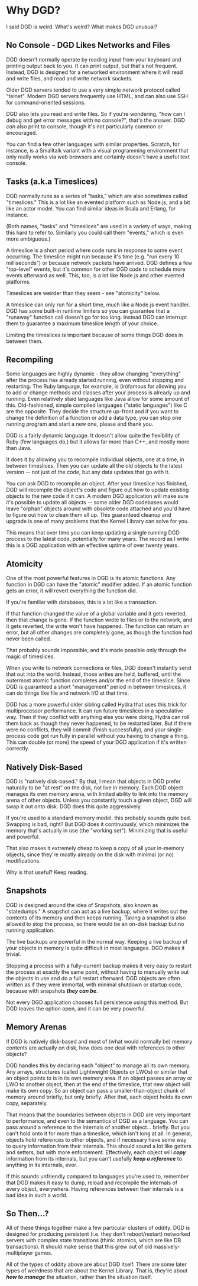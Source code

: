 # Why DGD?

I said DGD is weird. What's weird? What makes DGD unusual?

## No Console - DGD Likes Networks and Files

DGD doesn't normally operate by reading input from your keyboard and printing output back to you. It can print output, but that's not frequent. Instead, DGD is designed for a networked environment where it will read and write files, and read and write network sockets.

Older DGD servers tended to use a very simple network protocol called "telnet". Modern DGD servers frequently use HTML, and can also use SSH for command-oriented sessions.

DGD also lets you read and write files. So if you're wondering, "how can I debug and get error messages with no console?", that's the answer. DGD *can* also print to console, though it's not particularly common or encouraged.

You can find a few other languages with similar properties. Scratch, for instance, is a Smalltalk variant with a visual programming environment that only really works via web browsers and certainly doesn't have a useful text console.

## Tasks (a.k.a Timeslices)

DGD normally runs as a series of "tasks," which are also sometimes called "timeslices." This is a lot like an evented platform such as Node.js, and a bit like an actor model. You can find similar ideas in Scala and Erlang, for instance.

(Both names, "tasks" and "timeslices" are used in a variety of ways, making this hard to refer to. Similarly you could call them "events," which is even more ambiguous.)

A timeslice is a short period where code runs in response to some event occurring. The timeslice might run because it's time (e.g. "run every 10 milliseconds") or because network packets have arrived. DGD defines a few "top-level" events, but it's common for other DGD code to schedule more events afterward as well. This, too, is a lot like Node.js and other evented platforms.

Timeslices are weirder than they seem - see "atomicity" below.

A timeslice can only run for a short time, much like a Node.js event handler. DGD has some built-in runtime limiters so you can guarantee that a "runaway" function call doesn't go for too long. Instead DGD can interrupt them to guarantee a maximum timeslice length of your choice.

Limiting the timeslices is important because of some things DGD does in between them.

## Recompiling

Some languages are highly dynamic - they allow changing "everything" after the process has already started running, even without stopping and restarting. The Ruby language, for example, is (in)famous for allowing you to add or change methods and classes after your process is already up and running. Even relatively staid languages like Java allow for some amount of this. Old-fashioned, simple compiled languages ("static languages") like C are the opposite. They decide the structure up-front and if you want to change the definition of a function or add a data type, you can stop one running program and start a new one, please and thank you.

DGD is a fairly dynamic language. It doesn't allow quite the flexibility of Ruby (few languages do,) but it allows far more than C++, and mostly more than Java.

It does it by allowing you to recompile individual objects, one at a time, in between timeslices. Then you can update all the old objects to the latest version -- not just of the code, but any data updates that go with it.

You can ask DGD to recompile an object. After your timeslice has finished, DGD will recompile the object's code and figure out how to update existing objects to the new code if it can. A modern DGD application will make sure it's possible to update all objects -- some older DGD codebases would leave "orphan" objects around with obsolete code attached and you'd have to figure out how to clean them all up. This guaranteed cleanup and upgrade is one of many problems that the Kernel Library can solve for you.

This means that over time you can keep updating a single running DGD process to the latest code, potentially for many years. The record as I write this is a DGD application with an effective uptime of over twenty years.

## Atomicity

One of the most powerful features in DGD is its atomic functions. Any function in DGD can have the "atomic" modifier added. If an atomic function gets an error, it will revert everything the function did.

If you're familiar with databases, this is a lot like a transaction.

If that function changed the value of a global variable and it gets reverted, then that change is gone. If the function wrote to files or to the network, and it gets reverted, the write won't have happened. The function can return an error, but all other changes are completely gone, as though the function had never been called.

That probably sounds impossible, and it's made possible only through the magic of timeslices.

When you write to network connections or files, DGD doesn't instantly send that out into the world. Instead, those writes are held, buffered, until the outermost atomic function completes and/or the end of the timeslice. Since DGD is guaranteed a short "management" period in between timeslices, it can do things like file and network I/O at that time.

DGD has a more powerful older sibling called Hydra that uses this trick for multiprocessor performance. It can run future timeslices in a speculative way. Then if they conflict with anything else you were doing, Hydra can roll them back as though they never happened, to be restarted later. But if there were no conflicts, they will commit (finish successfully), and your single-process code got run fully in parallel without you having to change a thing. This can double (or more) the speed of your DGD application if it's written correctly.

## Natively Disk-Based

DGD is "natively disk-based." By that, I mean that objects in DGD prefer naturally to be "at rest" on the disk, not live in memory. Each DGD object manages its own memory arena, with limited ability to link into the memory arena of other objects. Unless you constantly touch a given object, DGD will swap it out onto disk. DGD does this quite aggressively.

If you're used to a standard memory model, this probably sounds quite bad. Swapping is bad, right? But DGD does it continuously, which minimizes the memory that's actually in use (the "working set"). Minimizing that is useful and powerful.

That also makes it extremely cheap to keep a copy of all your in-memory objects, since they're mostly already on the disk with minimal (or no) modifications.

Why is that useful? Keep reading.

## Snapshots

DGD is designed around the idea of Snapshots, also known as "statedumps." A snapshot can act as a live backup, where it writes out the contents of its memory and then keeps running. Taking a snapshot is also allowed to stop the process, so there would be an on-disk backup but no running application.

The live backups are powerful in the normal way. Keeping a live backup of your objects in memory is quite difficult in most languages. DGD makes it trivial.

Stopping a process with a fully-current backup makes it very easy to restart the process at exactly the same point, without having to manually write out the objects in use and do a full restart afterward. DGD objects are often written as if they were immortal, with minimal shutdown or startup code, because with snapshots ***they can be***.

Not every DGD application chooses full persistence using this method. But DGD leaves the option open, and it can be very powerful.

## Memory Arenas

If DGD is natively disk-based and most of (what would normally be) memory contents are actually on disk, how does one deal with references to other objects?

DGD handles this by declaring each "object" to manage all its own memory. Any arrays, structures (called Lightweight Objects or LWOs) or similar that an object points to is in its own memory area. If an object passes an array or LWO to another object, then at the end of the timeslice, that new object will make its own copy. So an object can pass a smaller-than-object chunk of memory around briefly, but only briefly. After that, each object holds its own copy, separately.

That means that the boundaries between objects in DGD are very important to performance, and even to the semantics of DGD as a language. You can pass around a reference to the internals of another object... briefly. But you can't hold onto it for more than a timeslice, which isn't long at all. In general, objects hold references to other objects, and if necessary have some way to query information from their internals. This should sound a lot like getters and setters, but with more enforcement. Effectively, each object will ***copy*** information from its internals, but you can't usefully ***keep a reference*** to anything in its internals, ever.

If this sounds unfriendly compared to languages you're used to, remember that DGD makes it easy to dump, reload and recompile the internals of every object, everywhere. Having references between their internals is a bad idea in such a world.

## So Then...?

All of these things together make a few particular clusters of oddity. DGD is designed for producing persistent (i.e. they don't reboot/restart) networked servers with complex state transitions (think: atomics, which are like DB transactions). It should make sense that this grew out of old massively-multiplayer games.

All of the types of oddity above are about DGD itself. There are some later types of weirdness that are about the Kernel Library. That is, they're about ***how to manage*** the situation, rather than the situation itself.